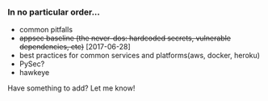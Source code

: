 ### In no particular order...

* common pitfalls  
* ~~appsec baseline (the never-dos: hardcoded secrets, vulnerable dependencies, etc)~~ [2017-06-28]
* best practices for common services and platforms(aws, docker, heroku)
* PySec?
* hawkeye

Have something to add? Let me know!
